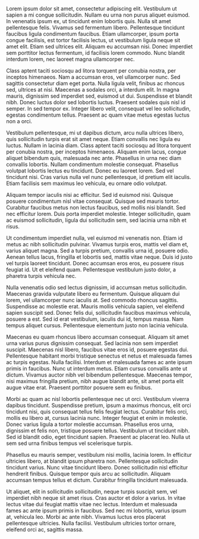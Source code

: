 Lorem ipsum dolor sit amet, consectetur adipiscing elit. Vestibulum ut sapien a mi congue sollicitudin. Nullam eu urna non purus aliquet euismod. In venenatis ipsum ex, ut tincidunt enim lobortis quis. Nulla sit amet pellentesque felis. Vivamus sed fermentum libero. Pellentesque tincidunt faucibus ligula condimentum faucibus. Etiam ullamcorper, ipsum porta congue facilisis, est tortor facilisis lectus, ut vestibulum ligula neque sit amet elit. Etiam sed ultrices elit. Aliquam eu accumsan nisi. Donec imperdiet sem porttitor lectus fermentum, id facilisis lorem commodo. Nunc blandit interdum lorem, nec laoreet magna ullamcorper nec.

Class aptent taciti sociosqu ad litora torquent per conubia nostra, per inceptos himenaeos. Nam a accumsan eros, vel ullamcorper nunc. Sed sagittis consectetur diam eget porta. Nulla ligula velit, finibus ac rhoncus sed, ultrices at nisi. Maecenas a sodales orci, a interdum elit. In magna mauris, dignissim sed imperdiet sed, euismod ut dui. Suspendisse et blandit nibh. Donec luctus dolor sed lobortis luctus. Praesent sodales quis nisl id semper. In sed tempor ex. Integer libero velit, consequat vel leo sollicitudin, egestas condimentum tellus. Praesent ac quam vitae metus egestas luctus non a orci.

Vestibulum pellentesque, mi ut dapibus dictum, arcu nulla ultrices libero, quis sollicitudin turpis erat sit amet neque. Etiam convallis nec ligula eu luctus. Nullam in lacinia diam. Class aptent taciti sociosqu ad litora torquent per conubia nostra, per inceptos himenaeos. Aliquam enim lacus, congue aliquet bibendum quis, malesuada nec ante. Phasellus in urna nec diam convallis lobortis. Nullam condimentum molestie consequat. Phasellus volutpat lobortis lectus eu tincidunt. Donec eu laoreet lorem. Sed vel tincidunt nisi. Cras varius nulla vel nunc pellentesque, id pretium elit iaculis. Etiam facilisis sem maximus leo vehicula, eu ornare odio volutpat.

Aliquam tempor iaculis nisi ac efficitur. Sed id euismod nisi. Quisque posuere condimentum nisl vitae consequat. Quisque sed mauris tortor. Curabitur faucibus metus non lectus faucibus, sed mollis nisi blandit. Sed nec efficitur lorem. Duis porta imperdiet molestie. Integer sollicitudin, quam ac euismod sollicitudin, ligula dui sollicitudin sem, sed lacinia urna nibh et risus.

Ut condimentum imperdiet nulla, vel euismod mi venenatis non. Etiam id metus ac nibh sollicitudin pulvinar. Vivamus turpis eros, mattis vel diam et, varius aliquet magna. Sed a turpis pretium, convallis urna id, posuere odio. Aenean tellus lacus, fringilla et lobortis sed, mattis vitae neque. Duis id justo vel turpis laoreet tincidunt. Donec accumsan eros eros, eu posuere risus feugiat id. Ut et eleifend quam. Pellentesque vestibulum justo dolor, a pharetra turpis vehicula nec.

Nulla venenatis odio sed lectus dignissim, id accumsan metus sollicitudin. Maecenas gravida vulputate libero eu fermentum. Quisque aliquam dui lorem, vel ullamcorper nunc iaculis at. Sed commodo rhoncus sagittis. Suspendisse ac molestie erat. Mauris mollis vehicula sapien, vel eleifend sapien suscipit sed. Donec felis dui, sollicitudin faucibus maximus vehicula, posuere a est. Sed id erat vestibulum, iaculis dui id, tempus massa. Nam tempus aliquet cursus. Pellentesque elementum justo non lacinia vehicula.

Maecenas eu quam rhoncus libero accumsan consequat. Aliquam sit amet urna varius purus dignissim consequat. Sed lacinia non sem imperdiet suscipit. Maecenas nisl libero, faucibus vitae eros id, posuere egestas dui. Pellentesque habitant morbi tristique senectus et netus et malesuada fames ac turpis egestas. Nulla facilisi. Interdum et malesuada fames ac ante ipsum primis in faucibus. Nunc ut interdum metus. Etiam cursus convallis ante ut dictum. Vivamus auctor nibh vel bibendum pellentesque. Maecenas tempor, nisi maximus fringilla pretium, nibh augue blandit ante, sit amet porta elit augue vitae erat. Praesent porttitor posuere sem eu finibus.

Morbi ac quam ac nisl lobortis pellentesque nec ut orci. Vestibulum viverra dapibus tincidunt. Suspendisse pretium, ipsum a maximus rhoncus, elit orci tincidunt nisi, quis consequat tellus felis feugiat lectus. Curabitur felis orci, mollis eu libero at, cursus lacinia nunc. Integer feugiat et enim in molestie. Donec varius ligula a tortor molestie accumsan. Phasellus eros urna, dignissim et felis non, tristique posuere tellus. Vestibulum ut tincidunt nibh. Sed id blandit odio, eget tincidunt sapien. Praesent ac placerat leo. Nulla ut sem sed urna finibus tempus vel scelerisque turpis.

Phasellus eu mauris semper, vestibulum nisi mollis, lacinia lorem. In efficitur ultricies libero, at blandit ipsum pharetra non. Pellentesque sollicitudin tincidunt varius. Nunc vitae tincidunt libero. Donec sollicitudin nisl efficitur hendrerit finibus. Quisque tempor quis arcu ac sollicitudin. Aliquam accumsan tempus tellus et dictum. Curabitur fringilla tincidunt malesuada.

Ut aliquet, elit in sollicitudin sollicitudin, neque turpis suscipit sem, vel imperdiet nibh neque sit amet risus. Cras auctor et dolor a varius. In vitae lectus vitae dui feugiat mattis vitae nec lectus. Interdum et malesuada fames ac ante ipsum primis in faucibus. Sed nec mi lobortis, varius ipsum at, vehicula leo. Morbi ac ante nibh. Vivamus luctus eros placerat pellentesque ultricies. Nulla facilisi. Vestibulum ultricies tortor ornare, eleifend orci ac, sagittis massa.
